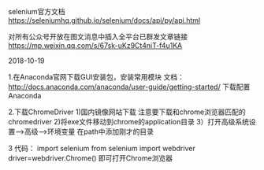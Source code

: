 
selenium官方文档
https://seleniumhq.github.io/selenium/docs/api/py/api.html

对所有公众号开放在图文消息中插入全平台已群发文章链接
https://mp.weixin.qq.com/s/67sk-uKz9Ct4niT-f4u1KA

2018-10-19

1.在Anaconda官网下载GUI安装包，安装常用模块
文档：
http://docs.anaconda.com/anaconda/user-guide/getting-started/
下载配置Anaconda

2.下载ChromeDriver
 1)国内镜像网站下载 注意要下载和chrome浏览器匹配的chromedriver
 2)将exe文件移动到chrome的application目录
 3）打开高级系统设置-->高级-->环境变量 在path中添加刚才的目录
 
3 代码：
import selenium
from selenium import webdriver
driver=webdriver.Chrome()
即可打开Chrome浏览器